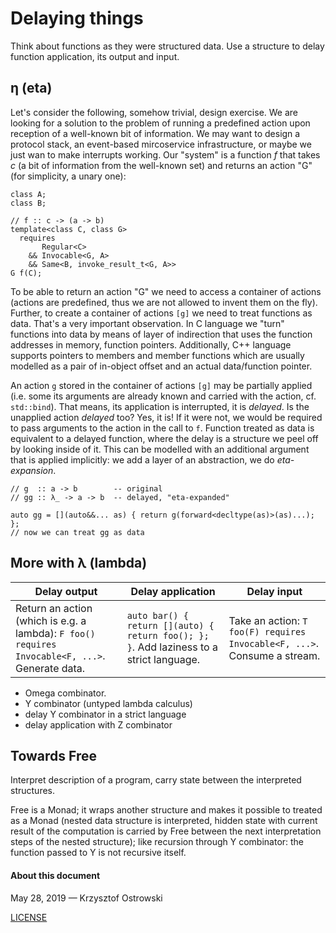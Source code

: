 
# Delaying things

Think about functions as they were structured data. Use a structure to delay function application, its output and input.

## η (eta)

Let's consider the following, somehow trivial, design exercise. We are looking for a solution to the problem of running a predefined action upon reception of a well-known bit of information. We may want to design a protocol stack, an event-based mircoservice infrastructure, or maybe we just wan to make interrupts working. Our "system" is a function _f_ that takes _c_ (a bit of information from the well-known set) and returns an action "G" (for simplicity, a unary one):

```
class A;
class B;

// f :: c -> (a -> b)
template<class C, class G>
  requires
       Regular<C>
    && Invocable<G, A>
    && Same<B, invoke_result_t<G, A>>
G f(C);
```

To be able to return an action "G" we need to access a container of actions (actions are predefined, thus we are not allowed to invent them on the fly). Further, to create a container of actions `[g]` we need to treat functions as data. That's a very important observation. In C language we "turn" functions into data by means of layer of indirection that uses the function addresses in memory, function pointers. Additionally, C++ language supports pointers to members and member functions which are usually modelled as a pair of in-object offset and an actual data/function pointer.

An action `g` stored in the container of actions `[g]` may be partially applied (i.e. some its arguments are already known and carried with the action, cf. `std::bind`). That means, its application is interrupted, it is _delayed_. Is the unapplied action _delayed_ too? Yes, it is! If it were not, we would be required to pass arguments to the action in the call to `f`. Function treated as data is equivalent to a delayed function, where the delay is a structure we peel off by looking inside of it. This can be modelled with an additional argument that is applied implicitly: we add a layer of an abstraction, we do _eta-expansion_.

```
// g  :: a -> b        -- original
// gg :: λ_ -> a -> b  -- delayed, "eta-expanded"

auto gg = [](auto&&... as) { return g(forward<decltype(as)>(as)...); };
// now we can treat gg as data
```

## More with λ (lambda)

| Delay output | Delay application | Delay input |
|---|---|---|
| Return an action (which is e.g. a lambda): `F foo() requires Invocable<F, ...>`. Generate data. | `auto bar() { return [](auto) { return foo(); }; }`. Add laziness to a strict language. | Take an action: `T foo(F) requires Invocable<F, ...>`. Consume a stream. |

+ Omega combinator.
+ Y combinator (untyped lambda calculus)
+ delay Y combinator in a strict language
+ delay application with Z combinator

## Towards Free

Interpret description of a program, carry state between the interpreted structures.

Free is a Monad; it wraps another structure and makes it possible to treated as a Monad (nested data structure is interpreted, hidden state with current result of the computation is carried by Free between the next interpretation steps of the nested structure); like recursion through Y combinator: the function passed to Y is not recursive itself.

#### About this document

May 28, 2019 &mdash; Krzysztof Ostrowski

[LICENSE](https://github.com/insooth/insooth.github.io/blob/master/LICENSE)
